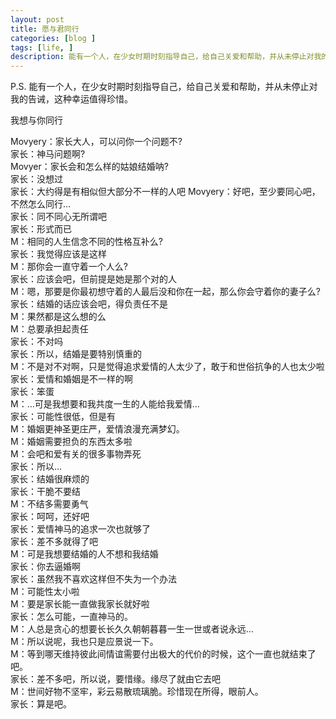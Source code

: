 ```yaml
---
layout: post
title: 愿与君同行
categories: [blog ]
tags: [life, ]
description: 能有一个人，在少女时期时刻指导自己，给自己关爱和帮助，并从未停止对我的告诫，这种幸运值得珍惜。
---
```




P.S. 能有一个人，在少女时期时刻指导自己，给自己关爱和帮助，并从未停止对我的告诫，这种幸运值得珍惜。


我想与你同行

Movyery：家长大人，可以问你一个问题不?   
家长：神马问题啊?   
Movyer：家长会和怎么样的姑娘结婚呐?   
家长：没想过  
家长：大约得是有相似但大部分不一样的人吧
Movyery：好吧，至少要同心吧，不然怎么同行…  
家长：同不同心无所谓吧  
家长：形式而已  
M：相同的人生信念不同的性格互补么?    
家长：我觉得应该是这样  
M：那你会一直守着一个人么?   
家长：应该会吧，但前提是她是那个对的人  
M：嗯，那要是你最初想守着的人最后没和你在一起，那么你会守着你的妻子么?   
家长：结婚的话应该会吧，得负责任不是  
M：果然都是这么想的么  
M：总要承担起责任  
家长：不对吗  
家长：所以，结婚是要特别慎重的  
M：不是对不对啊，只是觉得追求爱情的人太少了，敢于和世俗抗争的人也太少啦  
家长：爱情和婚姻是不一样的啊  
家长：笨蛋  
M：…可是我想要和我共度一生的人能给我爱情…  
家长：可能性很低，但是有  
M：婚姻更神圣更庄严，爱情浪漫充满梦幻。  
M：婚姻需要担负的东西太多啦  
M：会吧和爱有关的很多事物弄死  
家长：所以…  
家长：结婚很麻烦的  
家长：干脆不要结  
M：不结多需要勇气  
家长：呵呵，还好吧  
家长：爱情神马的追求一次也就够了  
家长：差不多就得了吧  
M：可是我想要结婚的人不想和我结婚  
家长：你去逼婚啊  
家长：虽然我不喜欢这样但不失为一个办法  
M：可能性太小啦  
M：要是家长能一直做我家长就好啦  
家长：怎么可能，一直神马的。  
M：人总是贪心的想要长长久久朝朝暮暮一生一世或者说永远…  
M：所以说呢，我也只是应景说一下。  
M：等到哪天维持彼此间情谊需要付出极大的代价的时候，这个一直也就结束了吧。  
家长：差不多吧，所以说，要惜缘。缘尽了就由它去吧  
M：世间好物不坚牢，彩云易散琉璃脆。珍惜现在所得，眼前人。  
家长：算是吧。  